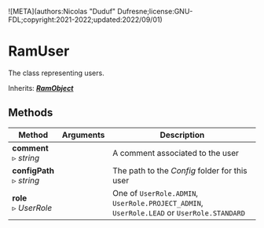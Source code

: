 ![META](authors:Nicolas "Duduf" Dufresne;license:GNU-FDL;copyright:2021-2022;updated:2022/09/01)

# RamUser

The class representing users.

Inherits: [***RamObject***](ram_object.md)

## Methods

| Method | Arguments | Description |
| --- | --- | --- |
| **comment**<br />▹ *string* | | A comment associated to the user |
| **configPath**<br>▹ *string* | | The path to the *Config* folder for this user |
| **role**<br />▹ *UserRole* | | One of `UserRole.ADMIN`, `UserRole.PROJECT_ADMIN`, `UserRole.LEAD` or `UserRole.STANDARD` |
